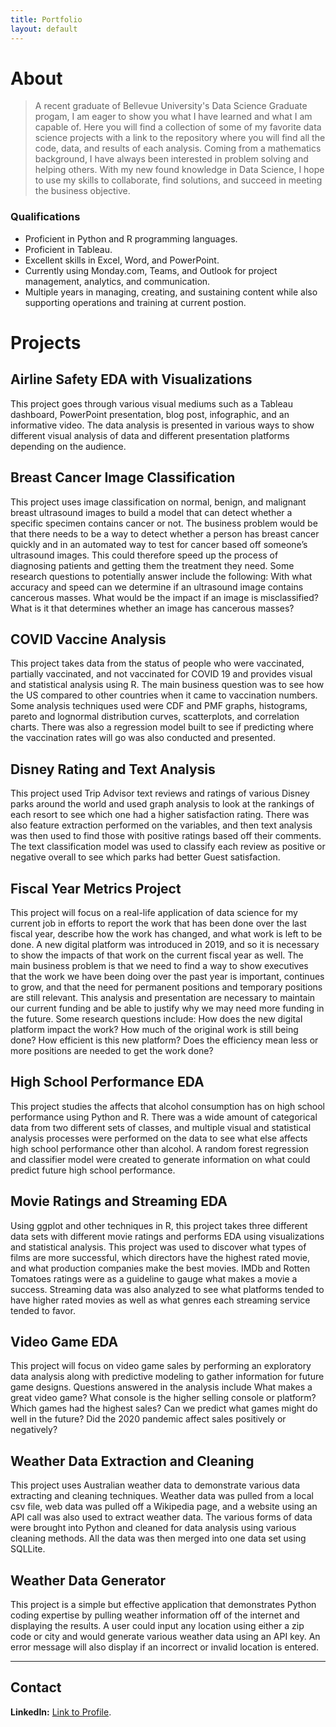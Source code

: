 ```yaml
---
title: Portfolio
layout: default
---
```


# About
> A recent graduate of Bellevue University's Data Science Graduate progam, I am eager to show you what I have learned and what I am capable of. Here you will find a collection of some of my favorite data science projects with a link to the repository where you will find all the code, data, and results of each analysis.
> Coming from a mathematics background, I have always been interested in problem solving and helping others. With my new found knowledge in Data Science, I hope to use my skills to collaborate, find solutions, and succeed in meeting the business objective. 

### Qualifications
* Proficient in Python and R programming languages. 
* Proficient in Tableau.
* Excellent skills in Excel, Word, and PowerPoint.
* Currently using Monday.com, Teams, and Outlook for project management, analytics, and communication.
* Multiple years in managing, creating, and sustaining content while also supporting operations and training at current postion.

# Projects

## Airline Safety EDA with Visualizations
This project goes through various visual mediums such as a Tableau dashboard, PowerPoint presentation, blog post, infographic, and an informative video. The data analysis is presented in various ways to show different visual analysis of data and different presentation platforms depending on the audience. 

## Breast Cancer Image Classification
This project uses image classification on normal, benign, and malignant breast ultrasound images to build a model that can detect whether a specific specimen contains cancer or not. The business problem would be that there needs to be a way to detect whether a person has breast cancer quickly and in an automated way to test for cancer based off someone’s ultrasound images. This could therefore speed up the process of diagnosing patients and getting them the treatment they need. Some research questions to potentially answer include the following: With what accuracy and speed can we determine if an ultrasound image contains cancerous masses. What would be the impact if an image is misclassified? What is it that determines whether an image has cancerous masses?

## COVID Vaccine Analysis
This project takes data from the status of people who were vaccinated, partially vaccinated, and not vaccinated for COVID 19 and provides visual and statistical analysis using R. The main business question was to see how the US compared to other countries when it came to vaccination numbers. Some analysis techniques used were CDF and PMF graphs, histograms, pareto and lognormal distribution curves, scatterplots, and correlation charts. There was also a regression model built to see if predicting where the vaccination rates will go was also conducted and presented.

## Disney Rating and Text Analysis
This project used Trip Advisor text reviews and ratings of various Disney parks around the world and used graph analysis to look at the rankings of each resort to see which one had a higher satisfaction rating. There was also feature extraction performed on the variables, and then text analysis was then used to find those with positive ratings based off their comments. The text classification model was used to classify each review as positive or negative overall to see which parks had better Guest satisfaction. 

## Fiscal Year Metrics Project  
This project will focus on a real-life application of data science for my current job in efforts to report the work that has been done over the last fiscal year, describe how the work has changed, and what work is left to be done. A new digital platform was introduced in 2019, and so it is necessary to show the impacts of that work on the current fiscal year as well. The main business problem is that we need to find a way to show executives that the work we have been doing over the past year is important, continues to grow, and that the need for permanent positions and temporary positions are still relevant. This analysis and presentation are necessary to maintain our current funding and be able to justify why we may need more funding in the future. Some research questions include: How does the new digital platform impact the work? How much of the original work is still being done? How efficient is this new platform? Does the efficiency mean less or more positions are needed to get the work done?

## High School Performance EDA
This project studies the affects that alcohol consumption has on high school performance using Python and R. There was a wide amount of categorical data from two different sets of classes, and multiple visual and statistical analysis processes were performed on the data to see what else affects high school performance other than alcohol. A random forest regression and classifier model were created to generate information on what could predict future high school performance.

## Movie Ratings and Streaming EDA
Using ggplot and other techniques in R, this project takes three different data sets with different movie ratings and performs EDA using visualizations and statistical analysis. This project was used to discover what types of films are more successful, which directors have the highest rated movie, and what production companies make the best movies. IMDb and Rotten Tomatoes ratings were as a guideline to gauge what makes a movie a success. Streaming data was also analyzed to see what platforms tended to have higher rated movies as well as what genres each streaming service tended to favor.

## Video Game EDA
This project will focus on video game sales by performing an exploratory data analysis along with predictive modeling to gather information for future game designs. Questions answered in the analysis include What makes a great video game? What console is the higher selling console or platform? Which games had the highest sales? Can we predict what games might do well in the future? Did the 2020 pandemic affect sales positively or negatively?

## Weather Data Extraction and Cleaning
This project uses Australian weather data to demonstrate various data extracting and cleaning techniques. Weather data was pulled from a local csv file, web data was pulled off a Wikipedia page, and a website using an API call was also used to extract weather data. The various forms of data were brought into Python and cleaned for data analysis using various cleaning methods. All the data was then merged into one data set using SQLLite.

## Weather Data Generator
This project is a simple but effective application that demonstrates Python coding expertise by pulling weather information off of the internet and displaying the results. A user could input any location using either a zip code or city and would generate various weather data using an API key. An error message will also display if an incorrect or invalid location is entered. 

* * *

## Contact
**LinkedIn:** [Link to Profile](https://www.linkedin.com/in/kiana-gonzalez-rodholm-4b1158257/).  
